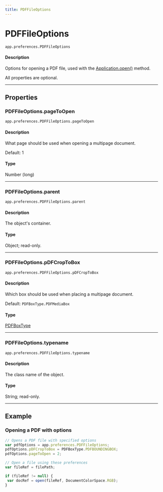 ```yaml
---
title: PDFFileOptions
---
```

# PDFFileOptions

`app.preferences.PDFFileOptions`

#### Description

Options for opening a PDF file, used with the [Application.open()](../application#applicationopen) method.

All properties are optional.

---

## Properties

### PDFFileOptions.pageToOpen

`app.preferences.PDFFileOptions.pageToOpen`

#### Description

What page should be used when opening a multipage document.

Default: 1

#### Type

Number (long)

---

### PDFFileOptions.parent

`app.preferences.PDFFileOptions.parent`

#### Description

The object's container.

#### Type

Object; read-only.

---

### PDFFileOptions.pDFCropToBox

`app.preferences.PDFFileOptions.pDFCropToBox`

#### Description

Which box should be used when placing a multipage document.

Default: `PDFBoxType.PDFMediaBox`

#### Type

[PDFBoxType](../scripting-constants#pdfboxtype)

---

### PDFFileOptions.typename

`app.preferences.PDFFileOptions.typename`

#### Description

The class name of the object.

#### Type

String; read-only.

---

## Example

### Opening a PDF with options

```javascript
// Opens a PDF file with specified options
var pdfOptions = app.preferences.PDFFileOptions;
pdfOptions.pDFCropToBox = PDFBoxType.PDFBOUNDINGBOX;
pdfOptions.pageToOpen = 2;

// Open a file using these preferences
var fileRef = filePath;

if (fileRef != null) {
 var docRef = open(fileRef, DocumentColorSpace.RGB);
}
```
